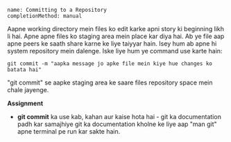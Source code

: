 ```ngMetaData
name: Committing to a Repository
completionMethod: manual
```

Aapne working directory mein files ko edit karke apni story ki beginning likh li hai.
Apne apne files ko staging area mein place kar diya hai. 
Ab ye file aap apne peers ke saath share karne ke liye taiyyar hain. Isey hum ab apne hi system repository mein dalenge. Iske liye hum ye command use karte hain:

```
git commit -m "aapka message jo apke file mein kiye hue changes ko batata hai"
```

"git commit" se aapke staging area ke saare files repository space mein chale jayenge.

**Assignment**

- **git commit** ka use kab, kahan aur kaise hota hai - git ka documentation padh kar samajhiye
  git ka documentation kholne ke liye aap "man git" apne terminal pe run kar sakte hain.
